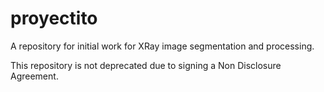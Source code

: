 # proyectito

A repository for initial work for XRay image segmentation and processing.

This repository is not deprecated due to signing a Non Disclosure Agreement.
